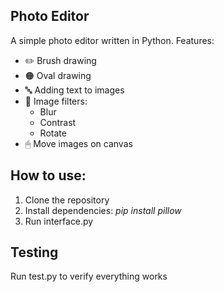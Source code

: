 ## Photo Editor
A simple photo editor written in Python. 
Features:
- ✏️ Brush drawing
- 🟠 Oval drawing
- 🔤 Adding text to images
- 💫 Image filters:
  - Blur
  - Contrast
  - Rotate
- 🖱 Move images on canvas

## How to use:
1. Clone the repository
2. Install dependencies: *pip install pillow*
3. Run interface.py

## Testing
Run test.py to verify everything works
